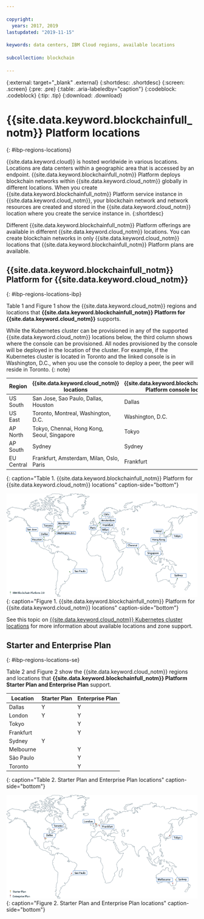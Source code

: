 ```yaml
---

copyright:
  years: 2017, 2019
lastupdated: "2019-11-15"

keywords: data centers, IBM Cloud regions, available locations

subcollection: blockchain

---
```


{:external: target="_blank" .external}
{:shortdesc: .shortdesc}
{:screen: .screen}
{:pre: .pre}
{:table: .aria-labeledby="caption"}
{:codeblock: .codeblock}
{:tip: .tip}
{:download: .download}


# {{site.data.keyword.blockchainfull_notm}} Platform locations
{: #ibp-regions-locations}

{{site.data.keyword.cloud}} is hosted worldwide in various locations. Locations are data centers within a geographic area that is accessed by an endpoint. {{site.data.keyword.blockchainfull_notm}} Platform deploys blockchain networks within {{site.data.keyword.cloud_notm}} globally in different locations. When you create {{site.data.keyword.blockchainfull_notm}} Platform service instance in {{site.data.keyword.cloud_notm}}, your blockchain network and network resources are created and stored in the {{site.data.keyword.cloud_notm}} location where you create the service instance in.
{:shortdesc}

Different {{site.data.keyword.blockchainfull_notm}} Platform offerings are available in different {{site.data.keyword.cloud_notm}} locations. You can create blockchain networks in only {{site.data.keyword.cloud_notm}} locations that {{site.data.keyword.blockchainfull_notm}} Platform plans are available.

## {{site.data.keyword.blockchainfull_notm}} Platform for {{site.data.keyword.cloud_notm}}
{: #ibp-regions-locations-ibp}

Table 1 and Figure 1 show the {{site.data.keyword.cloud_notm}} regions and locations that **{{site.data.keyword.blockchainfull_notm}} Platform for {{site.data.keyword.cloud_notm}}** supports.

While the Kubernetes cluster can be provisioned in any of the supported {{site.data.keyword.cloud_notm}} locations below, the third column shows where the console can be provisioned. All nodes provisioned by the console will be deployed in the location of the cluster. For example, if the Kubernetes cluster is located in Toronto and the linked console is in Washington, D.C., when you use the console to deploy a peer, the peer will reside in Toronto.
{: note}

| Region | {{site.data.keyword.cloud_notm}} locations | {{site.data.keyword.blockchainfull_notm}} Platform console location |
|--------|--------------------|----|
| US South | San Jose, Sao Paulo, Dallas, Houston | Dallas |
| US East | Toronto, Montreal, Washington, D.C. | Washington, D.C. |
| AP North | Tokyo, Chennai, Hong Kong, Seoul, Singapore| Tokyo |
| AP South|  Sydney |  Sydney |
| EU Central | Frankfurt, Amsterdam, Milan, Oslo, Paris |  Frankfurt |
{: caption="Table 1. {{site.data.keyword.blockchainfull_notm}} Platform for {{site.data.keyword.cloud_notm}} locations" caption-side="bottom"}

![{{site.data.keyword.blockchainfull_notm}} Platform {{site.data.keyword.cloud_notm}} locations](../images/ibp_v2_regions.png "{{site.data.keyword.blockchainfull_notm}} Platform {{site.data.keyword.cloud_notm}} locations"){: caption="Figure 1. {{site.data.keyword.blockchainfull_notm}} Platform for {{site.data.keyword.cloud_notm}} locations" caption-side="bottom"}

See this topic on [{{site.data.keyword.cloud_notm}} Kubernetes cluster locations](/docs/containers?topic=containers-regions-and-zones) for more information about available locations and zone support.

## Starter and Enterprise Plan
{: #ibp-regions-locations-se}

Table 2 and Figure 2 show the {{site.data.keyword.cloud_notm}} regions and locations that **{{site.data.keyword.blockchainfull_notm}} Platform Starter Plan and Enterprise Plan** support.

| Location | Starter Plan | Enterprise Plan |
|--------|----------|----------|
| Dallas | Y | Y |
| London | Y | Y |
| Tokyo |  | Y |
| Frankfurt |  | Y |
| Sydney | Y |  |
| Melbourne |  | Y |
| São Paulo |  | Y |
| Toronto |  | Y |
{: caption="Table 2. Starter Plan and Enterprise Plan locations" caption-side="bottom"}

![Starter Plan and Enterprise Plan locations](../images/ibp_regions.png "{{site.data.keyword.blockchainfull_notm}} Platform locations"){: caption="Figure 2. Starter Plan and Enterprise Plan locations" caption-side="bottom"}
